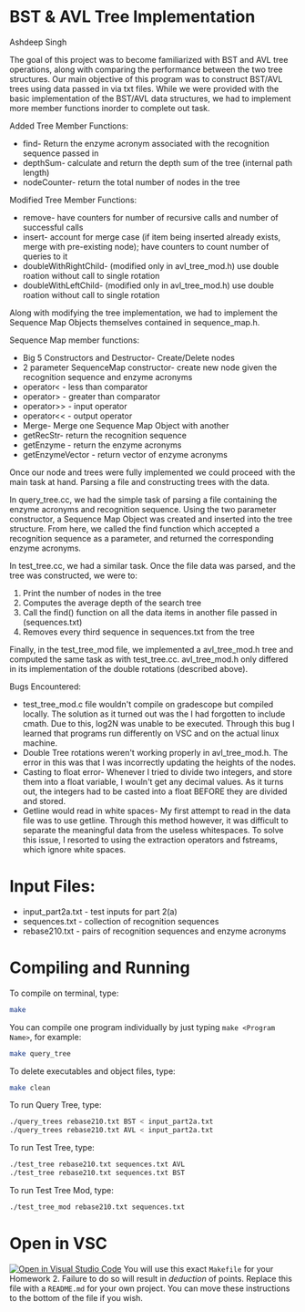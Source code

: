 # BST & AVL Tree Implementation
Ashdeep Singh

The goal of this project was to become familiarized with BST and AVL tree operations, along with comparing the performance between the two tree structures. Our main objective of this program was to construct BST/AVL trees using data passed in via txt files. While we were provided with the basic implementation of the BST/AVL data structures, we had to implement more member functions inorder to complete out task. 

Added Tree Member Functions:
  * find- Return the enzyme acronym associated with the recognition sequence passed in
  * depthSum- calculate and return the depth sum of the tree (internal path length)
  * nodeCounter- return the total number of nodes in the tree


 Modified Tree Member Functions:
  * remove- have counters for number of recursive calls and number of successful calls
  * insert- account for merge case (if item being inserted already exists, merge with pre-existing node); have counters to count number of queries to it
  * doubleWithRightChild- (modified only in avl_tree_mod.h) use double roation without call to single rotation
  * doubleWithLeftChild- (modified only in avl_tree_mod.h) use double roation without call to single rotation


Along with modifying the tree implementation, we had to implement the Sequence Map Objects themselves contained in sequence_map.h. 

Sequence Map member functions:
 * Big 5 Constructors and Destructor- Create/Delete nodes
 * 2 parameter SequenceMap constructor- create new node given the recognition sequence and enzyme acronyms
 * operator< - less than comparator
 * operator> - greater than comparator
 * operator>> - input operator
 * operator<< - output operator
 * Merge- Merge one Sequence Map Object with another
 * getRecStr- return the recognition sequence
 * getEnzyme - return the enzyme acronyms
 * getEnzymeVector - return vector of enzyme acronyms


Once our node and trees were fully implemented we could proceed with the main task at hand. Parsing a file and constructing trees with the data. 

In query_tree.cc, we had the simple task of parsing a file containing the enzyme acronyms and recognition sequence. Using the two parameter constructor, a Sequence Map Object was created and inserted into the tree structure. From here, we called the find function which accepted a recognition sequence as a parameter, and returned the corresponding enzyme acronyms.

In test_tree.cc, we had a similar task. Once the file data was parsed, and the tree was constructed, we were to:
 1) Print the number of nodes in the tree
 2) Computes the average depth of the search tree
 3) Call the find() function on all the data items in another file passed in (sequences.txt)
 4) Removes every third sequence in sequences.txt from the tree

Finally, in the test_tree_mod file, we implemented a avl_tree_mod.h tree and computed the same task as with test_tree.cc. avl_tree_mod.h only differed in its implementation of the double rotations (described above).  

Bugs Encountered:
 * test_tree_mod.c file wouldn't compile on gradescope but compiled locally. The solution as it turned out was the I had forgotten to include cmath. Due to this, log2N was unable to be executed. Through this bug I learned that programs run differently on VSC and on the actual linux machine.   
 * Double Tree rotations weren't working properly in avl_tree_mod.h. The error in this was that I was incorrectly updating the heights of the nodes. 
 * Casting to float error- Whenever I tried to divide two integers, and store them into a float variable, I wouln't get any decimal values. As it turns out, the integers had to be casted into a float BEFORE they are divided and stored. 
 * Getline would read in white spaces- My first attempt to read in the data file was to use getline. Through this method however, it was difficult to separate the meaningful data from the useless whitespaces. To solve this issue, I resorted to using the extraction operators and fstreams, which ignore white spaces. 

# Input Files:
 * input_part2a.txt - test inputs for part 2(a)
 * sequences.txt - collection of recognition sequences
 * rebase210.txt - pairs of recognition sequences and enzyme acronyms

# Compiling and Running 
To compile on terminal, type:
```bash
make
```

You can compile one program individually by just typing `make <Program Name>`, for example:
```bash
make query_tree
```

To delete executables and object files, type:
```bash
make clean
```

To run Query Tree, type:
```bash
./query_trees rebase210.txt BST < input_part2a.txt
./query_trees rebase210.txt AVL < input_part2a.txt
```

To run Test Tree, type:
```bash
./test_tree rebase210.txt sequences.txt AVL
./test_tree rebase210.txt sequences.txt BST
```

To run Test Tree Mod, type:
```bash
./test_tree_mod rebase210.txt sequences.txt
```
# Open in VSC
[![Open in Visual Studio Code](https://classroom.github.com/assets/open-in-vscode-f059dc9a6f8d3a56e377f745f24479a46679e63a5d9fe6f495e02850cd0d8118.svg)](https://classroom.github.com/online_ide?assignment_repo_id=7250658&assignment_repo_type=AssignmentRepo)
You will use this exact `Makefile` for your Homework 2. Failure to do so will result in *deduction* of points. Replace this file with a `README.md` for your own project. You can move these instructions to the bottom of the file if you wish.
